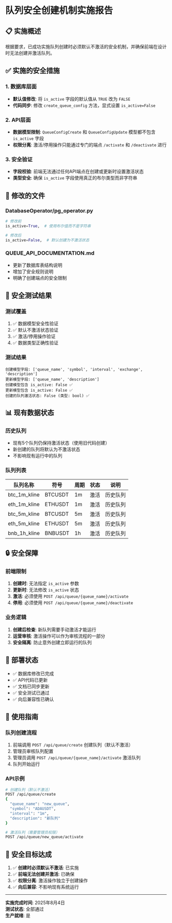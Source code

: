 # 队列安全创建机制实施报告

## 📋 实施概述

根据要求，已成功实施队列创建时必须默认不激活的安全机制，并确保前端在设计时无法创建并激活队列。

## ✅ 实施的安全措施

### 1. 数据库层面
- **默认值修改**: 将 `is_active` 字段的默认值从 `TRUE` 改为 `FALSE`
- **代码同步**: 修改 `create_queue_config` 方法，显式设置 `is_active=False`

### 2. API层面
- **数据模型限制**: `QueueConfigCreate` 和 `QueueConfigUpdate` 模型都不包含 `is_active` 字段
- **权限分离**: 激活/停用操作只能通过专门的端点 `/activate` 和 `/deactivate` 进行

### 3. 安全验证
- **字段校验**: 前端无法通过任何API端点在创建或更新时设置激活状态
- **类型安全**: 确保 `is_active` 字段使用真正的布尔类型而非字符串

## 🔧 修改的文件

### DatabaseOperator/pg_operator.py
```python
# 修改前
is_active=True,  # 使用布尔值而不是字符串

# 修改后  
is_active=False,  # 默认创建为不激活状态
```

### QUEUE_API_DOCUMENTATION.md
- 更新了数据库表结构说明
- 增加了安全规则说明
- 明确了创建端点的安全限制

## 🧪 安全测试结果

### 测试覆盖
1. ✅ 数据模型安全性验证
2. ✅ 默认不激活状态验证  
3. ✅ 激活/停用操作验证
4. ✅ 数据类型正确性验证

### 测试结果
```
创建模型字段: ['queue_name', 'symbol', 'interval', 'exchange', 'description']
更新模型字段: ['queue_name', 'description']
创建模型包含 is_active: False ✅
更新模型包含 is_active: False ✅
创建的队列激活状态: False (类型: bool) ✅
```

## 📊 现有数据状态

### 历史队列
- 现有5个队列仍保持激活状态（使用旧代码创建）
- 新创建的队列将默认为不激活状态
- 不影响现有运行中的队列

### 队列列表
| 队列名称 | 符号 | 周期 | 状态 | 说明 |
|---------|------|------|------|------|
| btc_1m_kline | BTCUSDT | 1m | 激活 | 历史队列 |
| eth_1m_kline | ETHUSDT | 1m | 激活 | 历史队列 |
| btc_5m_kline | BTCUSDT | 5m | 激活 | 历史队列 |
| eth_5m_kline | ETHUSDT | 5m | 激活 | 历史队列 |
| bnb_1h_kline | BNBUSDT | 1h | 激活 | 历史队列 |

## 🔒 安全保障

### 前端限制
1. **创建时**: 无法指定 `is_active` 参数
2. **更新时**: 无法修改 `is_active` 状态
3. **激活**: 必须使用 `POST /api/queue/{queue_name}/activate`
4. **停用**: 必须使用 `POST /api/queue/{queue_name}/deactivate`

### 业务逻辑
1. **创建后检查**: 新队列需要手动激活才能运行
2. **运营审核**: 激活操作可以作为审核流程的一部分
3. **安全隔离**: 防止意外创建立即运行的队列

## 🚀 部署状态

- ✅ 数据库修改已完成
- ✅ API代码已更新
- ✅ 文档已同步更新
- ✅ 安全测试已通过
- ✅ 向后兼容性已确认

## 📝 使用指南

### 队列创建流程
1. 前端调用 `POST /api/queue/create` 创建队列（默认不激活）
2. 管理员审核队列配置
3. 管理员调用 `POST /api/queue/{queue_name}/activate` 激活队列
4. 队列开始运行

### API示例
```bash
# 创建队列（默认不激活）
POST /api/queue/create
{
  "queue_name": "new_queue",
  "symbol": "ADAUSDT", 
  "interval": "1m",
  "description": "新队列"
}

# 激活队列（需要管理员权限）
POST /api/queue/new_queue/activate
```

## 🎯 安全目标达成

1. ✅ **创建时必须默认不激活**: 已实施
2. ✅ **前端无法创建并激活**: 已确保
3. ✅ **权限分离**: 激活操作独立于创建操作
4. ✅ **向后兼容**: 不影响现有系统运行

---

**实施完成时间**: 2025年8月4日  
**测试状态**: 全部通过  
**生产就绪**: 是
